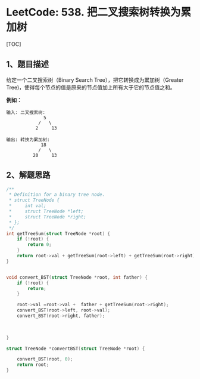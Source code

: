 # LeetCode: 538. 把二叉搜索树转换为累加树

[TOC]

## 1、题目描述





给定一个二叉搜索树（Binary Search Tree），把它转换成为累加树（Greater Tree)，使得每个节点的值是原来的节点值加上所有大于它的节点值之和。

**例如：**

```
输入: 二叉搜索树:
              5
            /   \
           2     13

输出: 转换为累加树:
             18
            /   \
          20     13
```





## 2、解题思路



```c
/**
 * Definition for a binary tree node.
 * struct TreeNode {
 *     int val;
 *     struct TreeNode *left;
 *     struct TreeNode *right;
 * };
 */
int getTreeSum(struct TreeNode *root) {
    if (!root) {
        return 0;
    }
    return root->val + getTreeSum(root->left) + getTreeSum(root->right);
}


void convert_BST(struct TreeNode *root, int father) {
    if (!root) {
        return;
    }

    root->val =root->val +  father + getTreeSum(root->right);
    convert_BST(root->left, root->val);
    convert_BST(root->right, father);
    
    

}

struct TreeNode *convertBST(struct TreeNode *root) {

    convert_BST(root, 0);
    return root;
}

```





​	